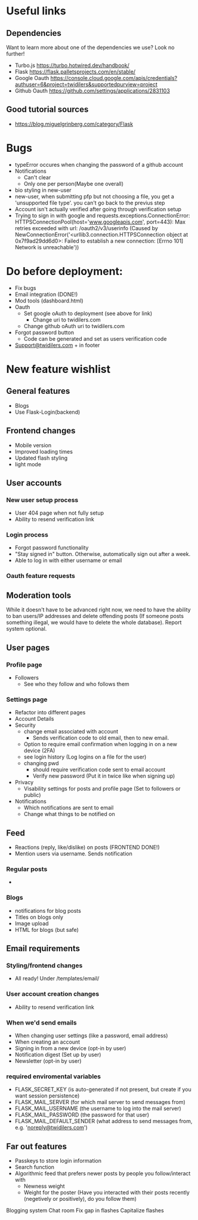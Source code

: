 # Useful links
## Dependencies
Want to learn more about one of the dependencies we use? Look no further!
* Turbo.js https://turbo.hotwired.dev/handbook/
* Flask https://flask.palletsprojects.com/en/stable/
* Google Oauth https://console.cloud.google.com/apis/credentials?authuser=6&project=twidilers&supportedpurview=project 
* Github Oauth https://github.com/settings/applications/2831103 

## Good tutorial sources
* https://blog.miguelgrinberg.com/category/Flask


# Bugs
* typeError occures when changing the password of a github account
* Notifications
    * Can't clear
    * Only one per person(Maybe one overall)
* bio styling in new-user
* new-user, when submitting pfp but not choosing a file, you get a 'unsupported file type'. you can't go back to the previus step
* Account isn't actually verified after going through verification setup
* Trying to sign in with google and requests.exceptions.ConnectionError: HTTPSConnectionPool(host='www.googleapis.com', port=443): Max retries exceeded with url: /oauth2/v3/userinfo (Caused by NewConnectionError('<urllib3.connection.HTTPSConnection object at 0x7f9ad29dd6d0>: Failed to establish a new connection: [Errno 101] Network is unreachable'))


# Do before deployment:
* Fix bugs 
* Email integration (DONE!)
* Mod tools (dashboard.html)
* Oauth
    * Set google oAuth to deployment (see above for link)
        * Change uri to twidilers.com
    * Change github oAuth uri to twidilers.com
* Forgot password button
    * Code can be generated and set as users verification code
* Support@twidilers.com + in footer


# New feature wishlist
## General features
* Blogs
* Use Flask-Login(backend)


## Frontend changes
* Mobile version
* Improved loading times
* Updated flash styling
* light mode


## User accounts
### New user setup process
* User 404 page when not fully setup
* Ability to resend verification link
### Login process
* Forgot password functionality
* "Stay signed in" button. Otherwise, automatically sign out after a week.
* Able to log in with either username or email
### Oauth feature requests


## Moderation tools
While it doesn't have to be advanced right now, we need to have the ability to ban users/IP addresses and delete offending posts (If someone posts something illegal, we would have to delete the whole database). Report system optional.


## User pages
### Profile page
* Followers
    * See who they follow and who follows them
### Settings page
* Refactor into different pages
* Account Details
* Security
    * change email associated with account
        * Sends verification code to old email, then to new email.
    * Option to require email confirmation when logging in on a new device (2FA)
    * see login history (Log logins on a file for the user)
    * changing pwd 
        * should require verification code sent to email account
        * Verify new password (Put it in twice like when signing up)
* Privacy
    * Visability settings for posts and profile page (Set to followers or public)
* Notifications
    * Which notifications are sent to email
    * Change what things to be notified on


## Feed
* Reactions (reply, like/dislike) on posts (FRONTEND DONE!)
* Mention users via username. Sends notification
### Regular posts
* 
### Blogs
* notifications for blog posts
* Titles on blogs only
* Image upload
* HTML for blogs (but safe)



## Email requirements
### Styling/frontend changes
* All ready! Under /templates/email/
### User account creation changes
* Ability to resend verification link
### When we'd send emails
* When changing user settings (like a password, email address)
* When creating an account
* Signing in from a new device (opt-in by user)
* Notification digest (Set up by user)
* Newsletter (opt-in by user)
### required enviromental variables
* FLASK_SECRET_KEY (is auto-generated if not present, but create if you want session persistence)
* FLASK_MAIL_SERVER (for which mail server to send messages from)
* FLASK_MAIL_USERNAME (the username to log into the mail server)
* FLASK_MAIL_PASSWORD (the password for that user)
* FLASK_MAIL_DEFAULT_SENDER (what address to send messages from, e.g. 'noreply@twidilers.com')


## Far out features
* Passkeys to store login information
* Search function
* Algorithmic feed that prefers newer posts by people you follow/interact with
    * Newness weight
    * Weight for the poster (Have you interacted with their posts recently (negetively or positively), do you follow them)

Blogging system
Chat room
Fix gap in flashes
Capitalize flashes